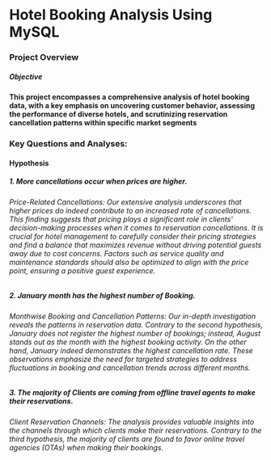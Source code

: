 # Hotel Booking Analysis Using MySQL

### Project Overview

##### Objective

#### This project encompasses a comprehensive analysis of hotel booking data, with a key emphasis on uncovering customer behavior, assessing the performance of diverse hotels, and scrutinizing reservation cancellation patterns within specific market segments

### Key Questions and Analyses:

#### Hypothesis

##### 1. More cancellations occur when prices are higher.

###### Price-Related Cancellations: Our extensive analysis underscores that higher prices do indeed contribute to an increased rate of cancellations. This finding suggests that pricing plays a significant role in clients' decision-making processes when it comes to reservation cancellations. It is crucial for hotel management to carefully consider their pricing strategies and find a balance that maximizes revenue without driving potential guests away due to cost concerns. Factors such as service quality and maintenance standards should also be optimized to align with the price point, ensuring a positive guest experience.

##### 2. January month has the highest number of Booking.

###### Monthwise Booking and Cancellation Patterns: Our in-depth investigation reveals the patterns in reservation data. Contrary to the second hypothesis, January does not register the highest number of bookings; instead, August stands out as the month with the highest booking activity. On the other hand, January indeed demonstrates the highest cancellation rate. These observations emphasize the need for targeted strategies to address fluctuations in booking and cancellation trends across different months.

##### 3. The majority of Clients are coming from offline travel agents to make their reservations.

###### Client Reservation Channels: The analysis provides valuable insights into the channels through which clients make their reservations. Contrary to the third hypothesis, the majority of clients are found to favor online travel agencies (OTAs) when making their bookings. 

